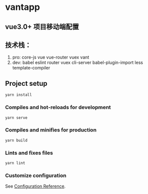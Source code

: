 # vantapp

## vue3.0+ 项目移动端配置

## 技术栈：
  1. pro: core-js vue vue-router vuex vant 
  2. dev: babel eslint router vuex cli-server babel-plugin-import less template-compiler

## Project setup
```
yarn install
```

### Compiles and hot-reloads for development
```
yarn serve
```

### Compiles and minifies for production
```
yarn build
```

### Lints and fixes files
```
yarn lint
```

### Customize configuration
See [Configuration Reference](https://cli.vuejs.org/config/).
